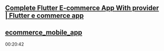 [Complete Flutter E-commerce App With provider | Flutter e commerce app](https://www.youtube.com/watch?v=UHUSqJDKe-Q)
---
[ecommerce_mobile_app](/Users/toyodahideyuki/Desktop/Hideyuki/flutter/git/100-DaysOf-Futter/ecommerce_mobile_app )
---
00:20:42
